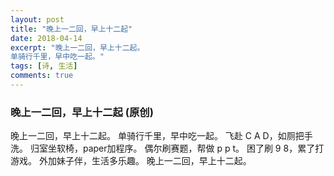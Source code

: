 ```yaml
---
layout: post
title: "晚上一二回，早上十二起"
date: 2018-04-14
excerpt: "晚上一二回，早上十二起。
单骑行千里，早中吃一起。"
tags: [诗, 生活]
comments: true
---
```


### 晚上一二回，早上十二起 (原创)

晚上一二回，早上十二起。
单骑行千里，早中吃一起。
飞赴 C A D，如厕把手洗。
归室坐软椅，paper加程序。
偶尔刷赛题，帮做 p p t。
困了刷 9 8，累了打游戏。
外加妹子伴，生活多乐趣。
晚上一二回，早上十二起。
